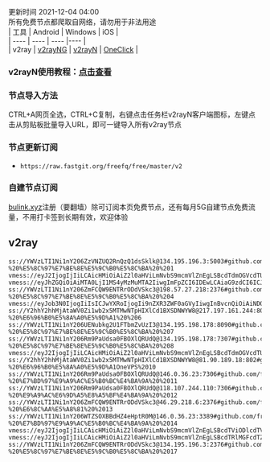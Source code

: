 更新时间 2021-12-04 04:00  
所有免费节点都爬取自网络，请勿用于非法用途  
|  工具  | Android  | Windows  | iOS  |  
|  ----  | ----   | ----  |----  |  
| v2ray  | [v2rayNG](https://github.com/2dust/v2rayNG/releases/download/1.4.12/v2rayNG_1.4.12_arm64-v8a.apk) | [v2rayN](https://github.com/2dust/v2rayN/releases/download/3.27/v2rayN-Core.zip) | [OneClick](https://oneclick.earth/) |  
### v2rayN使用教程：[点击查看](https://github.com/freefq/tutorials)  
### 节点导入方法  
CTRL+A网页全选，CTRL+C复制，右键点击任务栏v2rayN客户端图标，左键点击从剪贴板批量导入URL，即可一键导入所有v2ray节点  
### 节点更新订阅  
- `https://raw.fastgit.org/freefq/free/master/v2`  
### 自建节点订阅  
[bulink.xyz](https://bulink.xyz)注册（要翻墙）除可订阅本页免费节点，还有每月5G自建节点免费流量，不用打卡签到长期有效，欢迎体验  
## v2ray  
```  
ss://YWVzLTI1Ni1nY206ZzVNZUQ2RnQzQ1dsSklk@134.195.196.3:5003#github.com/freefq%20-%20%E5%8C%97%E7%BE%8E%E5%9C%B0%E5%8C%BA%20%201  
vmess://eyJ2IjogIjIiLCAicHMiOiAiZ2l0aHViLmNvbS9mcmVlZnEgLSBcdTdmOGVcdTU2ZmRcdTUyYTBcdTUyMjlcdTc5OGZcdTVjM2NcdTRlOWFcdTVkZGVcdTZkMWJcdTY3NDlcdTc3ZjZLVVJVTiBDTE9VRCBJTkMgMiIsICJhZGQiOiAidXMxbmhnLW5vZGUuYWlxaWNoZTEyMy5jb20iLCAicG9ydCI6ICIxMzcyMyIsICJpZCI6ICJhOTA1OTdjMS1iYWIzLTQyMTctYWQ2Zi0wODM4Njc1Yzg2MzQiLCAiYWlkIjogIjEwIiwgInNjeSI6ICJhdXRvIiwgIm5ldCI6ICJ3cyIsICJ0eXBlIjogIm5vbmUiLCAiaG9zdCI6ICIiLCAicGF0aCI6ICJyYXkiLCAidGxzIjogInRscyIsICJzbmkiOiAiIn0=  
vmess://eyJhZGQiOiAiMTA0LjI1MS4yMzMuMTA2IiwgImFpZCI6IDEwLCAiaG9zdCI6ICJlbi50Z2NoYW5uZWxzLm9yZy9jaGFubmVsL3ZwbnBvb2wiLCAiaWQiOiAiYTkwNTk3YzEtYmFiMy00MjE3LWFkNmYtMDgzODY3NWM4NjM4IiwgIm5ldCI6ICJ3cyIsICJwYXRoIjogIi9yYXkiLCAicG9ydCI6ICIxMzcyMyIsICJwcyI6ICJnaXRodWIuY29tL2ZyZWVmcSAtIFx1N2Y4ZVx1NTZmZEtJTlBPTkVUXHU2ZDFiXHU2NzQ5XHU3N2Y2R0lBXHU3ZjUxXHU3ZWRjXHU2NTcwXHU2MzZlXHU0ZTJkXHU1ZmMzIDMiLCAiIjogIiIsICJ0bHMiOiAidGxzIiwgInYiOiAiMiJ9  
ss://YWVzLTI1Ni1nY206ZmFCQW9ENTRrODdVSkc3@198.57.27.218:2376#github.com/freefq%20-%20%E5%8C%97%E7%BE%8E%E5%9C%B0%E5%8C%BA%20%204  
vmess://eyJob3N0IjogIiIsICJwYXRoIjogIi9nZXR3ZWF0aGVyIiwgInBvcnQiOiAiNDQzIiwgInRscyI6ICJ0bHMiLCAicHMiOiAiZ2l0aHViLmNvbS9mcmVlZnEgLSBcdTdmOGVcdTU2ZmRDbG91ZEZsYXJlXHU1MTZjXHU1M2Y4Q0ROXHU4MjgyXHU3MGI5IDUiLCAiaWQiOiAiMTJhNzc2YTQtNTQ1Mi0xMWVjLWI4YTAtMDAwMDE3MDIyMDA4IiwgImFkZCI6ICJhcGkuc3NmcmVlLnJ1IiwgInYiOiAiMiIsICJhaWQiOiAiNjQiLCAibmV0IjogIndzIiwgInR5cGUiOiAibm9uZSJ9  
ss://Y2hhY2hhMjAtaWV0Zi1wb2x5MTMwNTpHIXlCd1BXSDNWYW8@217.197.161.244:800#github.com/freefq%20-%20%E6%96%B0%E5%8A%A0%E5%9D%A1%20%206  
ss://YWVzLTI1Ni1nY206UENubkg2U1FTbmZvUzI3@134.195.198.178:8090#github.com/freefq%20-%20%E5%8C%97%E7%BE%8E%E5%9C%B0%E5%8C%BA%20%207  
ss://YWVzLTI1Ni1nY206Rm9PaUdsa0FBOXlQRUdQ@134.195.198.178:7307#github.com/freefq%20-%20%E5%8C%97%E7%BE%8E%E5%9C%B0%E5%8C%BA%20%208  
vmess://eyJ2IjogIjIiLCAicHMiOiAiZ2l0aHViLmNvbS9mcmVlZnEgLSBcdTdmOGVcdTU2ZmQgIDkiLCAiYWRkIjogInVzYS13YXNoaW5ndG9uLmx2dWZ0LmNvbSIsICJwb3J0IjogIjQ0MyIsICJpZCI6ICJhYmE1MGRkNC01NDg0LTNiMDUtYjE0YS00NjYxY2FmODYyZDUiLCAiYWlkIjogIjQiLCAic2N5IjogImF1dG8iLCAibmV0IjogIndzIiwgInR5cGUiOiAibm9uZSIsICJob3N0IjogInVzYS13YXNoaW5ndG9uLmx2dWZ0LmNvbSIsICJwYXRoIjogIi93cyIsICJ0bHMiOiAidGxzIiwgInNuaSI6ICIifQ==  
ss://Y2hhY2hhMjAtaWV0Zi1wb2x5MTMwNTpHIXlCd1BXSDNWYW8@81.90.189.18:802#github.com/freefq%20-%20%E6%96%B0%E5%8A%A0%E5%9D%A1OneVPS%2010  
ss://YWVzLTI1Ni1nY206Rm9PaUdsa0FBOXlQRUdQ@146.0.36.23:7306#github.com/freefq%20-%20%E7%BD%97%E9%A9%AC%E5%B0%BC%E4%BA%9A%20%2011  
ss://YWVzLTI1Ni1nY206Rm9PaUdsa0FBOXlQRUdQ@118.107.244.110:7306#github.com/freefq%20-%20%E9%A9%AC%E6%9D%A5%E8%A5%BF%E4%BA%9A%20%2012  
ss://YWVzLTI1Ni1nY206ZmFCQW9ENTRrODdVSkc3@46.29.218.6:2376#github.com/freefq%20-%20%E6%8C%AA%E5%A8%81%20%2013  
ss://YWVzLTI1Ni1nY206WTZSOXBBdHZ4eHptR0M@146.0.36.23:3389#github.com/freefq%20-%20%E7%BD%97%E9%A9%AC%E5%B0%BC%E4%BA%9A%20%2014  
vmess://eyJ2IjogIjIiLCAicHMiOiAiZ2l0aHViLmNvbS9mcmVlZnEgLSBcdTViODlcdTVmYmRcdTc3MDFcdTc5ZmJcdTUyYTggMTUiLCAiYWRkIjogIjExMi4zMy4zMi4xMzYiLCAicG9ydCI6ICIxMDAwMyIsICJpZCI6ICI2NWNhYzU2ZC00MTU1LTQzYzgtYmFlMC1mMzY4Y2IyMWY3NzEiLCAiYWlkIjogIjEiLCAic2N5IjogImF1dG8iLCAibmV0IjogInRjcCIsICJ0eXBlIjogIm5vbmUiLCAiaG9zdCI6ICIxMTIuMzMuMzIuMTM2IiwgInBhdGgiOiAiIiwgInRscyI6ICIiLCAic25pIjogIiJ9  
vmess://eyJ2IjogIjIiLCAicHMiOiAiZ2l0aHViLmNvbS9mcmVlZnEgLSBcdTRlMGFcdTZkNzdcdTVlMDJcdTc1MzVcdTRmZTEgMTYiLCAiYWRkIjogInNoY24yLTA2Yi5pcGxjMTg4LmNvbSIsICJwb3J0IjogIjEwMDAyIiwgImlkIjogIjY1Y2FjNTZkLTQxNTUtNDNjOC1iYWUwLWYzNjhjYjIxZjc3MSIsICJhaWQiOiAiMSIsICJzY3kiOiAiYXV0byIsICJuZXQiOiAidGNwIiwgInR5cGUiOiAibm9uZSIsICJob3N0IjogInNoY24yLTA2Yi5pcGxjMTg4LmNvbSIsICJwYXRoIjogIiIsICJ0bHMiOiAiIiwgInNuaSI6ICIifQ==  
ss://YWVzLTI1Ni1nY206ZmFCQW9ENTRrODdVSkc3@134.195.196.3:2376#github.com/freefq%20-%20%E5%8C%97%E7%BE%8E%E5%9C%B0%E5%8C%BA%20%2017  
```  

